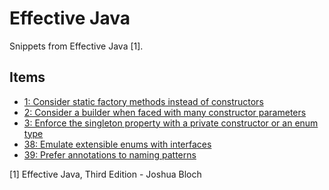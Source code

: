 # Effective Java
Snippets from Effective Java [1].

## Items
* [1: Consider static factory methods instead of constructors](src/main/java/org/functionalbits/item1)
* [2: Consider a builder when faced with many constructor parameters](src/main/java/org/functionalbits/item2)
* [3: Enforce the singleton property with a private constructor or an enum type](src/main/java/org/functionalbits/item3)
* [38: Emulate extensible enums with interfaces](src/main/java/org/functionalbits/item38)
* [39: Prefer annotations to naming patterns](src/main/java/org/functionalbits/item39)

[1] Effective Java, Third Edition - Joshua Bloch
